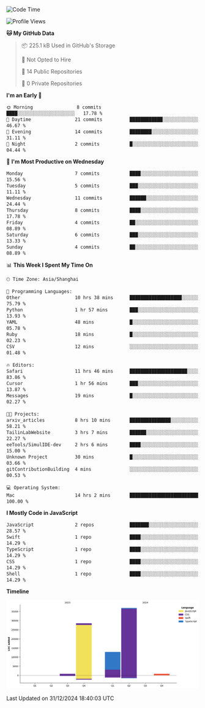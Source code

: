 <!--
**PascalDai/PascalDai** is a ✨ _special_ ✨ repository because its `README.md` (this file) appears on your GitHub profile.

Here are some ideas to get you started:

- 🔭 I’m currently working on ...
- 🌱 I’m currently learning ...
- 👯 I’m looking to collaborate on ...
- 🤔 I’m looking for help with ...
- 💬 Ask me about ...
- 📫 How to reach me: ...
- 😄 Pronouns: ...
- ⚡ Fun fact: ...
-->

<!--START_SECTION:waka-->
![Code Time](http://img.shields.io/badge/Code%20Time-757%20hrs%2032%20mins-blue)

![Profile Views](http://img.shields.io/badge/Profile%20Views-0-blue)

**🐱 My GitHub Data** 

> 📦 225.1 kB Used in GitHub's Storage 
 > 
> 🚫 Not Opted to Hire
 > 
> 📜 14 Public Repositories 
 > 
> 🔑 0 Private Repositories 
 > 
**I'm an Early 🐤** 

```text
🌞 Morning                8 commits           ████░░░░░░░░░░░░░░░░░░░░░   17.78 % 
🌆 Daytime                21 commits          ████████████░░░░░░░░░░░░░   46.67 % 
🌃 Evening                14 commits          ████████░░░░░░░░░░░░░░░░░   31.11 % 
🌙 Night                  2 commits           █░░░░░░░░░░░░░░░░░░░░░░░░   04.44 % 
```
📅 **I'm Most Productive on Wednesday** 

```text
Monday                   7 commits           ████░░░░░░░░░░░░░░░░░░░░░   15.56 % 
Tuesday                  5 commits           ███░░░░░░░░░░░░░░░░░░░░░░   11.11 % 
Wednesday                11 commits          ██████░░░░░░░░░░░░░░░░░░░   24.44 % 
Thursday                 8 commits           ████░░░░░░░░░░░░░░░░░░░░░   17.78 % 
Friday                   4 commits           ██░░░░░░░░░░░░░░░░░░░░░░░   08.89 % 
Saturday                 6 commits           ███░░░░░░░░░░░░░░░░░░░░░░   13.33 % 
Sunday                   4 commits           ██░░░░░░░░░░░░░░░░░░░░░░░   08.89 % 
```


📊 **This Week I Spent My Time On** 

```text
🕑︎ Time Zone: Asia/Shanghai

💬 Programming Languages: 
Other                    10 hrs 38 mins      ███████████████████░░░░░░   75.79 % 
Python                   1 hr 57 mins        ███░░░░░░░░░░░░░░░░░░░░░░   13.93 % 
YAML                     48 mins             █░░░░░░░░░░░░░░░░░░░░░░░░   05.78 % 
Ruby                     18 mins             █░░░░░░░░░░░░░░░░░░░░░░░░   02.23 % 
CSV                      12 mins             ░░░░░░░░░░░░░░░░░░░░░░░░░   01.48 % 

🔥 Editors: 
Safari                   11 hrs 46 mins      █████████████████████░░░░   83.86 % 
Cursor                   1 hr 56 mins        ███░░░░░░░░░░░░░░░░░░░░░░   13.87 % 
Messages                 19 mins             █░░░░░░░░░░░░░░░░░░░░░░░░   02.27 % 

🐱‍💻 Projects: 
arxiv_articles           8 hrs 10 mins       ███████████████░░░░░░░░░░   58.21 % 
TailinLabWebsite         3 hrs 7 mins        ██████░░░░░░░░░░░░░░░░░░░   22.27 % 
eeTools/SimulIDE-dev     2 hrs 6 mins        ████░░░░░░░░░░░░░░░░░░░░░   15.00 % 
Unknown Project          30 mins             █░░░░░░░░░░░░░░░░░░░░░░░░   03.66 % 
gitContributionBuilding  4 mins              ░░░░░░░░░░░░░░░░░░░░░░░░░   00.53 % 

💻 Operating System: 
Mac                      14 hrs 2 mins       █████████████████████████   100.00 % 
```

**I Mostly Code in JavaScript** 

```text
JavaScript               2 repos             ███████░░░░░░░░░░░░░░░░░░   28.57 % 
Swift                    1 repo              ████░░░░░░░░░░░░░░░░░░░░░   14.29 % 
TypeScript               1 repo              ████░░░░░░░░░░░░░░░░░░░░░   14.29 % 
CSS                      1 repo              ████░░░░░░░░░░░░░░░░░░░░░   14.29 % 
Shell                    1 repo              ████░░░░░░░░░░░░░░░░░░░░░   14.29 % 
```



**Timeline**

![Lines of Code chart](https://raw.githubusercontent.com/PascalDai/PascalDai/main/assets/bar_graph.png)


 Last Updated on 31/12/2024 18:40:03 UTC
<!--END_SECTION:waka-->
